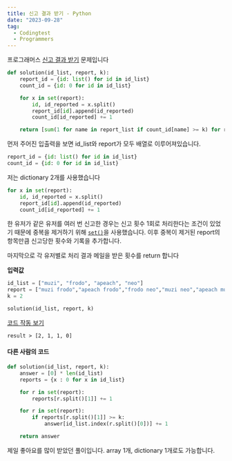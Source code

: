 ```yaml
---
title: 신고 결과 받기 - Python
date: "2023-09-28"
tag:
  - Codingtest
  - Programmers
---
```


프로그래머스 [신고 결과 받기][report] 문제입니다

<!-- end -->

```python
def solution(id_list, report, k):
    report_id = {id: list() for id in id_list}
    count_id = {id: 0 for id in id_list}

    for x in set(report):
        id, id_reported = x.split()
        report_id[id].append(id_reported)
        count_id[id_reported] += 1

    return [sum(1 for name in report_list if count_id[name] >= k) for report_list in report_id.values()]
```

먼저 주어진 입출력을 보면 id_list와 report가 모두 배열로 이루어져있습니다.

```python
report_id = {id: list() for id in id_list}
count_id = {id: 0 for id in id_list}
```

저는 dictionary 2개를 사용했습니다

```python
for x in set(report):
    id, id_reported = x.split()
    report_id[id].append(id_reported)
    count_id[id_reported] += 1
```

한 유저가 같은 유저를 여러 번 신고한 경우는 신고 횟수 1회로 처리한다는 조건이 있었기 때문에
중복을 제거하기 위해 [`set()`](https://wikidocs.net/1015)을 사용했습니다.
이후 중복이 제거된 report의 항목만큼 신고당한 횟수와 기록을 추가합니다.

마지막으로 각 유저별로 처리 결과 메일을 받은 횟수를 return 합니다

**입력값**

```python
id_list = ["muzi", "frodo", "apeach", "neo"]
report = ["muzi frodo","apeach frodo","frodo neo","muzi neo","apeach muzi"]
k = 2

solution(id_list, report, k)
```

[코드 작동 보기](https://pythontutor.com/render.html#code=def%20solution%28id_list,%20report,%20k%29%3A%0A%20%20%20%20report_id%20%3D%20%7Bid%3A%20list%28%29%20for%20id%20in%20id_list%7D%0A%20%20%20%20count_id%20%3D%20%7Bid%3A%200%20for%20id%20in%20id_list%7D%0A%20%20%20%20%0A%20%20%20%20for%20x%20in%20set%28report%29%3A%0A%20%20%20%20%20%20%20%20id,%20id_reported%20%3D%20x.split%28%29%0A%20%20%20%20%20%20%20%20report_id%5Bid%5D.append%28id_reported%29%0A%20%20%20%20%20%20%20%20count_id%5Bid_reported%5D%20%2B%3D%201%0A%0A%20%20%20%20return%20%5Bsum%281%20for%20name%20in%20report_list%20if%20count_id%5Bname%5D%20%3E%3D%20k%29%20for%20report_list%20in%20report_id.values%28%29%5D%0A%20%20%20%20%0Asolution%28%5B%22muzi%22,%20%22frodo%22,%20%22apeach%22,%20%22neo%22%5D,%5B%22muzi%20frodo%22,%22apeach%20frodo%22,%22frodo%20neo%22,%22muzi%20neo%22,%22apeach%20muzi%22%5D,%202%29&cumulative=false&curInstr=73&heapPrimitives=nevernest&mode=display&origin=opt-frontend.js&py=3&rawInputLstJSON=%5B%5D&textReferences=false)

```text
result > [2, 1, 1, 0]
```

#### 다른 사람의 코드

```python
def solution(id_list, report, k):
    answer = [0] * len(id_list)
    reports = {x : 0 for x in id_list}

    for r in set(report):
        reports[r.split()[1]] += 1

    for r in set(report):
        if reports[r.split()[1]] >= k:
            answer[id_list.index(r.split()[0])] += 1

    return answer
```

제일 좋아요를 많이 받았던 풀이입니다.
array 1개, dictionary 1개로도 가능합니다.

[report]: https://school.programmers.co.kr/learn/courses/30/lessons/92334
